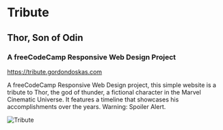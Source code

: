 # Tribute

## Thor, Son of Odin

### A freeCodeCamp Responsive Web Design Project

<https://tribute.gordondoskas.com>

A freeCodeCamp Responsive Web Design project, this simple website is a tribute to Thor, the god of thunder, a fictional character in the Marvel Cinematic Universe. It features a timeline that showcases his accomplishments over the years. Warning: Spoiler Alert.

![Tribute](https://portfolio.gordondoskas.com/img/tribute.png 'Tribute')
